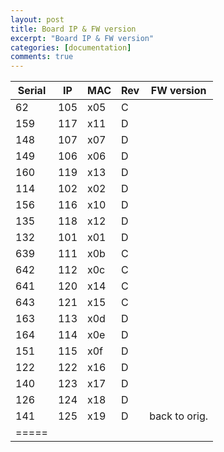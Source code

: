 ```yaml
---
layout: post
title: Board IP & FW version
excerpt: "Board IP & FW version"
categories: [documentation]
comments: true
---
```



| Serial | IP | MAC | Rev | FW version |
|--------|--------|--------|--------|--------|
| 62  | 105 | x05 | C | |
| 159 | 117 | x11 | D | |
| 148 | 107 | x07 | D | |
| 149 | 106 | x06 | D | |
| 160 | 119 | x13 | D | |
| 114 | 102 | x02 | D | |
| 156 | 116 | x10 | D | |
| 135 | 118 | x12 | D | |
| 132 | 101 | x01 | D | |
| 639 | 111 | x0b | C | |
| 642 | 112 | x0c | C | |
| 641 | 120 | x14 | C | |
| 643 | 121 | x15 | C | |
| 163 | 113 | x0d | D | |
| 164 | 114 | x0e | D | |
| 151 | 115 | x0f | D | |
| 122 | 122 | x16 | D | |
| 140 | 123 | x17 | D | |
| 126 | 124 | x18 | D | |
| 141 | 125 | x19 | D | back to orig. |
|=====

